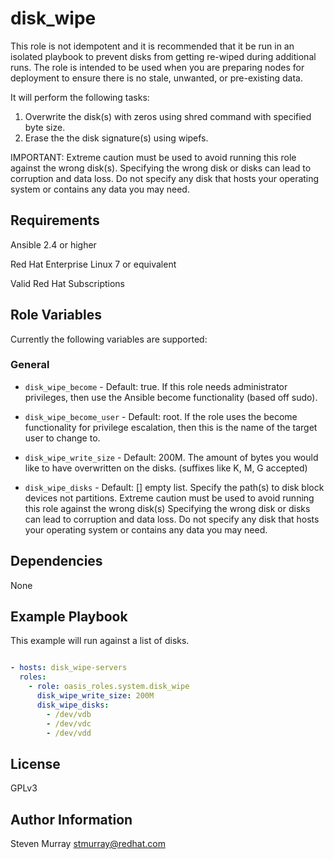 disk_wipe
===========

This role is not idempotent and it is recommended that it be run in an isolated
playbook to prevent disks from getting re-wiped during additional runs.
The role is intended to be used when you are preparing nodes for deployment
to ensure there is no stale, unwanted, or pre-existing data.

It will perform the following tasks:
1. Overwrite the disk(s) with zeros using shred command with specified byte size.
2. Erase the the disk signature(s) using wipefs.

IMPORTANT:
Extreme caution must be used to avoid running this role against the wrong disk(s).
Specifying the wrong disk or disks can lead to corruption and data loss.
Do not specify any disk that hosts your operating system or contains any data you may need.

Requirements
------------

Ansible 2.4 or higher

Red Hat Enterprise Linux 7 or equivalent

Valid Red Hat Subscriptions

Role Variables
--------------

Currently the following variables are supported:

### General

* `disk_wipe_become` - Default: true. If this role needs administrator
  privileges, then use the Ansible become functionality (based off sudo).

* `disk_wipe_become_user` - Default: root. If the role uses the become
  functionality for privilege escalation, then this is the name of the target
  user to change to.

* `disk_wipe_write_size` - Default: 200M.  The amount of bytes you would like to
  have overwritten on the disks. (suffixes like K, M, G accepted)

* `disk_wipe_disks` - Default: [] empty list.
  Specify the path(s) to disk block devices not partitions.
  Extreme caution must be used to avoid running this role against the wrong disk(s)
  Specifying the wrong disk or disks can lead to corruption and data loss.
  Do not specify any disk that hosts your operating system or contains any data you may need.

Dependencies
------------

None

Example Playbook
----------------

This example will run against a list of disks.

```yaml

- hosts: disk_wipe-servers
  roles:
    - role: oasis_roles.system.disk_wipe
      disk_wipe_write_size: 200M
      disk_wipe_disks:
        - /dev/vdb
        - /dev/vdc
        - /dev/vdd

```

License
-------

GPLv3

Author Information
------------------

Steven Murray <stmurray@redhat.com>
